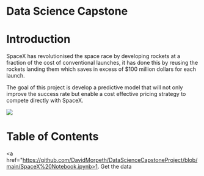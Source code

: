 
# **Data Science Capstone**

# Introduction

SpaceX has revolutionised the space race by developing rockets at a fraction of the cost of conventional launches, it has done this by reusing the rockets landing them which saves in excess of $100 million dollars for each launch. 

The goal of this project is develop a predictive model that will not only improve the success rate but enable a cost effective pricing strategy to compete directly with SpaceX.

![](https://cf-courses-data.s3.us.cloud-object-storage.appdomain.cloud/IBMDeveloperSkillsNetwork-DS0701EN-SkillsNetwork/lab_v2/images/landing\_1.gif)


# Table of Contents

<a href="https://github.com/DavidMorpeth/DataScienceCapstoneProject/blob/main/SpaceX%20Notebook.ipynb>1. Get the data</a>

